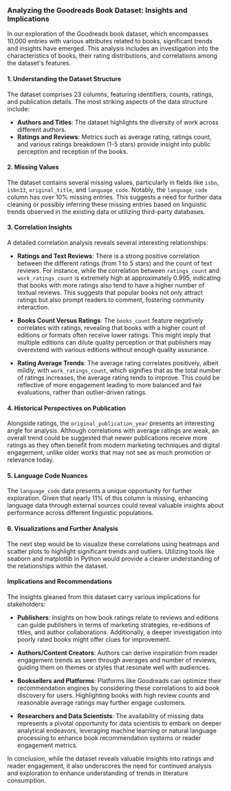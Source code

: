 ### Analyzing the Goodreads Book Dataset: Insights and Implications

In our exploration of the Goodreads book dataset, which encompasses 10,000 entries with various attributes related to books, significant trends and insights have emerged. This analysis includes an investigation into the characteristics of books, their rating distributions, and correlations among the dataset's features.

#### 1. **Understanding the Dataset Structure**

The dataset comprises 23 columns, featuring identifiers, counts, ratings, and publication details. The most striking aspects of the data structure include:

- **Authors and Titles**: The dataset highlights the diversity of work across different authors.
- **Ratings and Reviews**: Metrics such as average rating, ratings count, and various ratings breakdown (1-5 stars) provide insight into public perception and reception of the books.

#### 2. **Missing Values**

The dataset contains several missing values, particularly in fields like `isbn`, `isbn13`, `original_title`, and `language_code`. Notably, the `language_code` column has over 10% missing entries. This suggests a need for further data cleaning or possibly inferring these missing entries based on linguistic trends observed in the existing data or utilizing third-party databases.

#### 3. **Correlation Insights**

A detailed correlation analysis reveals several interesting relationships:
- **Ratings and Text Reviews**: There is a strong positive correlation between the different ratings (from 1 to 5 stars) and the count of text reviews. For instance, while the correlation between `ratings_count` and `work_ratings_count` is extremely high at approximately 0.995, indicating that books with more ratings also tend to have a higher number of textual reviews. This suggests that popular books not only attract ratings but also prompt readers to comment, fostering community interaction.

- **Books Count Versus Ratings**: The `books_count` feature negatively correlates with ratings, revealing that books with a higher count of editions or formats often receive lower ratings. This might imply that multiple editions can dilute quality perception or that publishers may overextend with various editions without enough quality assurance.

- **Rating Average Trends**: The average rating correlates positively, albeit mildly, with `work_ratings_count`, which signifies that as the total number of ratings increases, the average rating tends to improve. This could be reflective of more engagement leading to more balanced and fair evaluations, rather than outlier-driven ratings.

#### 4. **Historical Perspectives on Publication**

Alongside ratings, the `original_publication_year` presents an interesting angle for analysis. Although correlations with average ratings are weak, an overall trend could be suggested that newer publications receive more ratings as they often benefit from modern marketing techniques and digital engagement, unlike older works that may not see as much promotion or relevance today.

#### 5. **Language Code Nuances**

The `language_code` data presents a unique opportunity for further exploration. Given that nearly 11% of this column is missing, enhancing language data through external sources could reveal valuable insights about performance across different linguistic populations.

#### 6. **Visualizations and Further Analysis**

The next step would be to visualize these correlations using heatmaps and scatter plots to highlight significant trends and outliers. Utilizing tools like seaborn and matplotlib in Python would provide a clearer understanding of the relationships within the dataset.

#### Implications and Recommendations

The insights gleaned from this dataset carry various implications for stakeholders:

- **Publishers**: Insights on how book ratings relate to reviews and editions can guide publishers in terms of marketing strategies, re-editions of titles, and author collaborations. Additionally, a deeper investigation into poorly rated books might offer clues for improvement.

- **Authors/Content Creators**: Authors can derive inspiration from reader engagement trends as seen through averages and number of reviews, guiding them on themes or styles that resonate well with audiences.

- **Booksellers and Platforms**: Platforms like Goodreads can optimize their recommendation engines by considering these correlations to aid book discovery for users. Highlighting books with high review counts and reasonable average ratings may further engage customers.

- **Researchers and Data Scientists**: The availability of missing data represents a pivotal opportunity for data scientists to embark on deeper analytical endeavors, leveraging machine learning or natural language processing to enhance book recommendation systems or reader engagement metrics.

In conclusion, while the dataset reveals valuable insights into ratings and reader engagement, it also underscores the need for continued analysis and exploration to enhance understanding of trends in literature consumption.